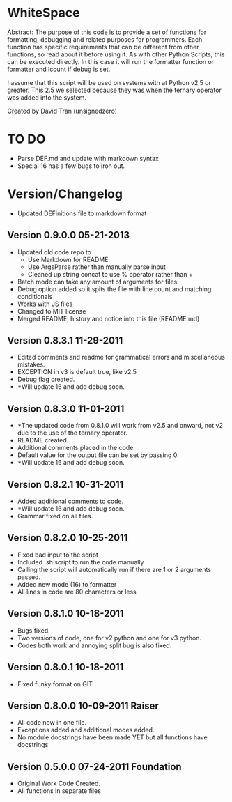 # WhiteSpace #

Abstract:
The purpose of this code is to provide a set of functions for formatting,
debugging and related purposes for programmers.  Each function has specific 
requirements that can be different from other functions, so read about it 
before using it. As with other Python Scripts, this can be executed directly.
In this case it will run the formatter function or formatter and lcount if
debug is set.

I assume that this script will be used on systems with at Python v2.5 or 
greater. This 2.5 we selected because they was when the ternary operator was
added into the system.

Created by David Tran (unsignedzero)

# TO DO #

* Parse DEF.md and update with markdown syntax
* Special 16 has a few bugs to iron out.

# Version/Changelog #

* Updated DEFinitions file to markdown format

## Version 0.9.0.0 05-21-2013 #
* Updated old code repo to
  * Use Markdown for README
  * Use ArgsParse rather than manually parse input
  * Cleaned up string concat to use % operator rather than +
* Batch mode can take any amount of arguments for files.
* Debug option added so it spits the file with line count and matching 
  conditionals
* Works with JS files
* Changed to MIT license
* Merged README, history and notice into this file (README.md)

## Version 0.8.3.1 11-29-2011 #
* Edited comments and readme for grammatical errors and miscellaneous mistakes.
* EXCEPTION in v3 is default true, like v2.5
* Debug flag created.
* \*Will update 16 and add debug soon.

## Version 0.8.3.0 11-01-2011 #
* \*The updated code from 0.8.1.0 will work from v2.5 and onward, not v2 due
  to the use of the ternary operator.
* README created.
* Additional comments placed in the code.
* Default value for the output file can be set by passing 0.
* \*Will update 16 and add debug soon.

## Version 0.8.2.1 10-31-2011 #
* Added additional comments to code.
* \*Will update 16 and add debug soon.
* Grammar fixed on all files.

## Version 0.8.2.0 10-25-2011 #
* Fixed bad input to the script
* Included .sh script to run the code manually
* Calling the script will automatically run if there are 1 or 2 arguments passed.
* Added new mode (16) to formatter
* All lines in code are 80 characters or less

## Version 0.8.1.0 10-18-2011 #
* Bugs fixed.
* Two versions of code, one for v2 python and one for v3 python.
* Codes both work and annoying split bug is also fixed.

## Version 0.8.0.1 10-18-2011 #
* Fixed funky format on GIT

## Version 0.8.0.0 10-09-2011 Raiser #
* All code now in one file.
* Exceptions added and additional modes added.
* No module docstrings have been made YET but all functions have docstrings

## Version 0.5.0.0 07-24-2011 Foundation #
* Original Work Code Created.
* All functions in separate files
